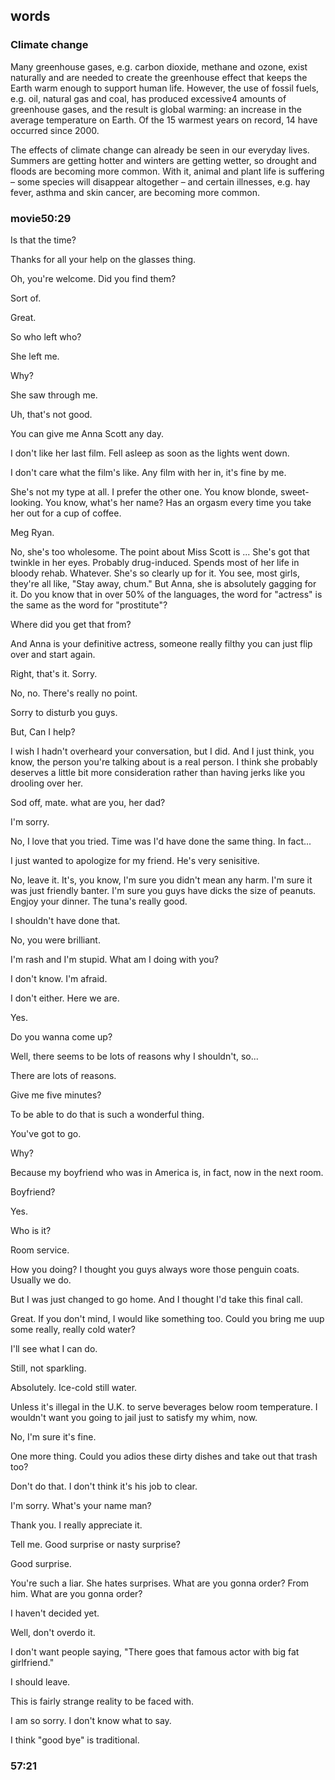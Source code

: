 ## words

### Climate change

Many greenhouse gases, e.g. carbon dioxide, methane and ozone, exist naturally and are needed to create the greenhouse effect that keeps the Earth warm enough to support human life. However, the use of fossil fuels, e.g. oil, natural gas and coal, has produced excessive4 amounts of greenhouse gases, and the result is global warming: an increase in the average temperature on Earth. Of the 15 warmest years on record, 14 have occurred since 2000.

The effects of climate change can already be seen in our everyday lives. Summers are getting hotter and winters are getting wetter, so drought and floods are becoming more common. With it, animal and plant life is suffering – some species will disappear altogether – and certain illnesses, e.g. hay fever, asthma and skin cancer, are becoming more common.


### movie50:29

Is that the time?

Thanks for all your help on the glasses thing.

Oh, you're welcome. Did you find them?

Sort of. 

Great.

So who left who?

She left me.

Why?

She saw through me.

Uh, that's not good.

You can give me Anna Scott any day.

I don't like her last film. Fell asleep as soon as the lights went down.

I don't care what the film's like. Any film with her in, it's fine by me.

She's not my type at all. I prefer the other one. You know blonde, sweet-looking. You know, what's her name? Has an orgasm every time you take her out for a cup of coffee.

Meg Ryan.

No, she's too wholesome. The point about Miss Scott is ... She's got that twinkle in her eyes. Probably drug-induced. Spends most of her life in bloody rehab. Whatever. She's so clearly up for it. You see, most girls, they're all like, "Stay away, chum." But Anna, she is absolutely gagging for it. Do you know that in over 50% of the languages, the word for "actress" is the same as the word for "prostitute"?

Where did you get that from?

And Anna is your definitive actress, someone really filthy you can just flip over and start again.

Right, that's it. Sorry. 

No, no. There's really no point.

Sorry to disturb you guys.

But, Can I help?

I wish I hadn't overheard your conversation, but I did. And I just think, you know, the person you're talking about is a real person. I think she probably  deserves a little bit more consideration rather than having jerks like you drooling over her.

Sod off, mate. what are you, her dad?

I'm sorry. 

No, I love that you tried. Time was I'd have done the same thing. In fact...

I just wanted to apologize for my friend. He's very senisitive.

No, leave it. It's, you know, I'm sure you didn't mean any harm. I'm sure it was just friendly banter. I'm sure you guys have dicks the size of peanuts. Engjoy your dinner. The tuna's really good.

I shouldn't have done that. 

No, you were brilliant.

I'm rash and I'm stupid. What am I doing with you?

I don't know. I'm afraid.

I don't either. Here we are.

Yes.

Do you wanna come up?

Well, there seems to be lots of reasons why I shouldn't, so...

There are lots of reasons.

Give me five minutes?

To be able to do that is such a wonderful thing.

You've got to go.

Why?

Because my boyfriend who was in America is, in fact, now in the next room.

Boyfriend?

Yes.

Who is it?

Room service.

How you doing? I thought you guys always wore those penguin coats. Usually we do.

But I was just changed to go home. And I thought I'd take this final call.

Great. If you don't mind, I would like something too. Could you bring me uup some really, really cold water?

I'll see what I can do.

Still, not sparkling.

Absolutely. Ice-cold still water.

Unless it's illegal in the U.K. to serve beverages below room temperature. I wouldn't want you going to jail just to satisfy my whim, now.

No, I'm sure it's fine.

One more thing. Could you adios these dirty dishes and take out that trash too?

Don't do that. I don't think it's his job to clear.

I'm sorry. What's your name man?

Thank you. I really appreciate it.

Tell me. Good surprise or nasty surprise?

Good surprise.

You're such a liar. She hates surprises. What are you gonna order? From him. What are you gonna order?

I haven't decided yet. 

Well, don't overdo it.

I don't want people saying, "There goes that famous actor with big fat girlfriend."

I should leave.

This is fairly strange reality to be faced with.

I am so sorry. I don't know what to say.

I think "good bye" is traditional.

### 57:21

